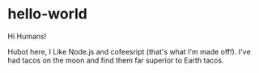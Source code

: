 # hello-world

Hi Humans!

Hubot here, I Like Node.js and cofeesript (that's what I'm made off!).
I've had tacos on the moon and find them far superior to Earth tacos.
